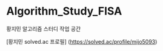 # Algorithm_Study_FISA
황지민 알고리즘 스터디 작업 공간

[황지민 solved.ac 프로필] (https://solved.ac/profile/mijo5093)
